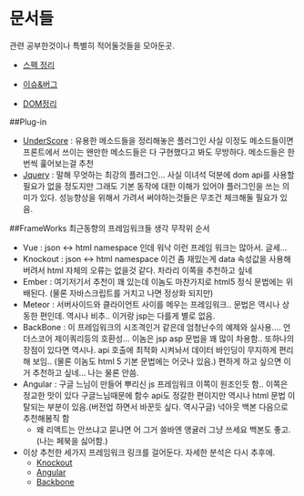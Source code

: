 # 문서들

관련 공부한것이나 특별히 적어둘것들을 모아둔곳.

- [스펙 정리](/Interpreter/JavaScript%20DOM/SPEC.md)

- [이슈&버그](/Interpreter/JavaScript%20DOM/ISSUE%26BUG.md)

- [DOM정리](/Interpreter/JavaScript%20DOM/DOM.md)

##Plug-in
- [UnderScore](http://underscorejs.org/) : 유용한 메소드들을 정리해놓은 플러그인 사실 이정도 메소드들이면 프론트에서 쓰이는 왠만한 메소드들은 다 구현했다고 봐도 무방하다. 메소드들은 한번씩 훑어보는걸 추천
- [Jquery](http://jquery.com/) : 말해 무엇하는 최강의 플러그인... 사실 이녀석 덕분에 dom api를 사용할 필요가 없을 정도지만 그래도 기본 동작에 대한 이해가 있어야 플러그인을 쓰는 의미가 있다. 성능향상을 위해서 가려서 써야하는것들은 무조건 체크해둘 필요가 있음.

##FrameWorks
최근동향의 프레임워크들 생각 무작위 순서
- Vue : json <-> html namespace  인데 워낙 이런 프레임 워크는 많아서. 글세...
- Knockout : json <-> html namespace 이건 좀 재밌는게 data 속성값을 사용해버려서 html 자체의 오류는 없을것 같다. 차라리 이쪽을 추천하고 싶네
- Ember : 여기저기서 추천이 꽤 있는데 이놈도 마찬가지로 html5 정식 문법에는 위배된다. (물론 자바스크립트를 거치고 나면 정상화 되지만)
- Meteor : 서버사이드와 클라이언트 사이를 메우는 프레임워크.. 문법은 역시나 상동한 편인데. 역시나 비추.. 이거랑 jsp는 다를게 별로 없음.
- BackBone : 이 프레임워크의 시조격인거 같은데 엄청난수의 예제와 실사용.... 언더스코어 제이쿼리등의 호환성... 이놈은 jsp asp 문법을 꽤 많이 차용함.. 또하나의 장점이 있다면 역시나. api 호출에 최적화 시켜놔서 데이터 바인딩이 무지하게 편리해 보임.. (물론 이놈도 html 5 기본 문법에는 어긋나 있음.) 편하게 하고 싶으면 이거 추천하고 싶네... 나는 물론 안씀.
- Angular : 구글 느님이 만들어 뿌리신 js 프레임워크 이쪽이 원조인듯 함.. 이쪽은 정교한 맛이 있다 구글느님때문에 함수 api도 정갈한 편이지만 역시나 html 문법 이탈되는 부분이 있음.(버전업 하면서 바꾼듯 싶다. 역시구글) 넉아웃 백본 다음으로 추천해봄직 함
  - 왜 리액트는 안쓰냐고 묻냐면 어 그거 쓸바엔 앵귤러 그냥 쓰세요 백본도 좋고. (나는 페북을 싫어함.)
- 이상 추천한 세가지 프레임워크 링크를 걸어둔다. 자세한 분석은 다시 추후에.
  - [Knockout](http://knockoutjs.com/)
  - [Angular](https://www.angularjs.org/)
  - [Backbone](http://backbonejs.org/)
